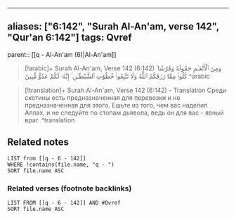 
---
aliases: ["6:142", "Surah Al-An'am, verse 142", "Qur'an 6:142"]
tags: Qvref
---

parent:: [[q - Al-An'am (6)|Al-An'am]]

> [!arabic]+ Surah Al-An'am, Verse 142 (6:142)
> <span class="quran-arabic">وَمِنَ ٱلْأَنْعَـٰمِ حَمُولَةً وَفَرْشًا ۚ كُلُوا۟ مِمَّا رَزَقَكُمُ ٱللَّهُ وَلَا تَتَّبِعُوا۟ خُطُوَٰتِ ٱلشَّيْطَـٰنِ ۚ إِنَّهُۥ لَكُمْ عَدُوٌّ مُّبِينٌ</span>
^arabic

> [!translation]+ Surah Al-An'am, Verse 142 (6:142) - Translation
> Среди скотины есть предназначенная для перевозки и не предназначенная для этого. Ешьте из того, чем вас наделил Аллах, и не следуйте по стопам дьявола, ведь он для вас - явный враг.
^translation



## Related notes
```dataview
LIST from [[q - 6 - 142]]
WHERE !contains(file.name, "q - ")
SORT file.name ASC
```

### Related verses (footnote backlinks)
```dataview
LIST FROM [[q - 6 - 142]] AND #Qvref
SORT file.name ASC
```

